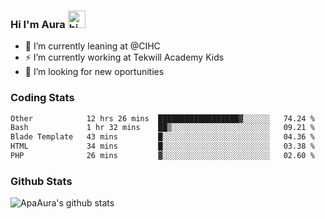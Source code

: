 ### Hi I'm Aura <img src="https://user-images.githubusercontent.com/1303154/88677602-1635ba80-d120-11ea-84d8-d263ba5fc3c0.gif" width="28px" alt="hi">

- 🔭 I’m currently leaning at @CIHC
- ⚡ I’m currently working at Tekwill Academy Kids
- 🤔 I’m looking for new oportunities


### Coding Stats

<!--START_SECTION:waka-->

```txt
Other            12 hrs 26 mins  ██████████████████▓░░░░░░   74.24 %
Bash             1 hr 32 mins    ██▒░░░░░░░░░░░░░░░░░░░░░░   09.21 %
Blade Template   43 mins         █░░░░░░░░░░░░░░░░░░░░░░░░   04.36 %
HTML             34 mins         █░░░░░░░░░░░░░░░░░░░░░░░░   03.38 %
PHP              26 mins         ▓░░░░░░░░░░░░░░░░░░░░░░░░   02.60 %
```

<!--END_SECTION:waka-->

### Github Stats

![ApaAura's github stats](https://github-readme-stats.vercel.app/api?username=ApaAura&count_private=true&theme=tokyonight&hide=contribs,prs)
